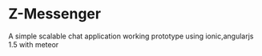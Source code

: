# Z-Messenger
A simple scalable chat application working prototype using ionic,angularjs 1.5 with meteor


